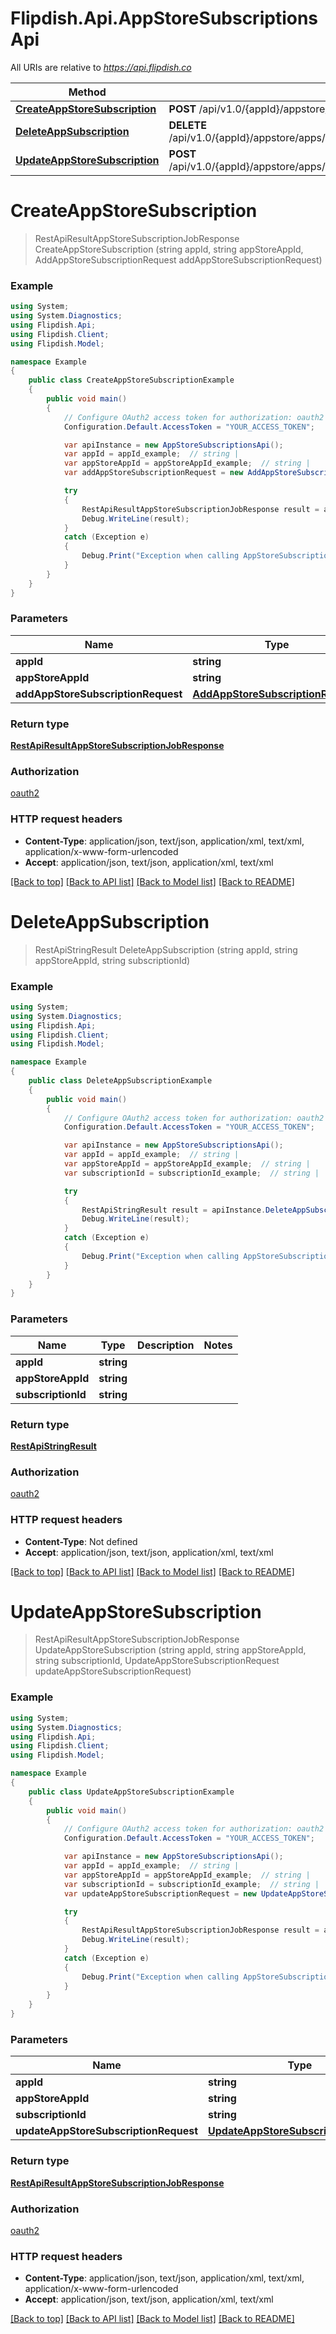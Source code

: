 # Flipdish.Api.AppStoreSubscriptionsApi

All URIs are relative to *https://api.flipdish.co*

Method | HTTP request | Description
------------- | ------------- | -------------
[**CreateAppStoreSubscription**](AppStoreSubscriptionsApi.md#createappstoresubscription) | **POST** /api/v1.0/{appId}/appstore/apps/{appStoreAppId}/subscriptions | 
[**DeleteAppSubscription**](AppStoreSubscriptionsApi.md#deleteappsubscription) | **DELETE** /api/v1.0/{appId}/appstore/apps/{appStoreAppId}/subscriptions/{subscriptionId} | 
[**UpdateAppStoreSubscription**](AppStoreSubscriptionsApi.md#updateappstoresubscription) | **POST** /api/v1.0/{appId}/appstore/apps/{appStoreAppId}/subscriptions/{subscriptionId} | 


<a name="createappstoresubscription"></a>
# **CreateAppStoreSubscription**
> RestApiResultAppStoreSubscriptionJobResponse CreateAppStoreSubscription (string appId, string appStoreAppId, AddAppStoreSubscriptionRequest addAppStoreSubscriptionRequest)



### Example
```csharp
using System;
using System.Diagnostics;
using Flipdish.Api;
using Flipdish.Client;
using Flipdish.Model;

namespace Example
{
    public class CreateAppStoreSubscriptionExample
    {
        public void main()
        {
            // Configure OAuth2 access token for authorization: oauth2
            Configuration.Default.AccessToken = "YOUR_ACCESS_TOKEN";

            var apiInstance = new AppStoreSubscriptionsApi();
            var appId = appId_example;  // string | 
            var appStoreAppId = appStoreAppId_example;  // string | 
            var addAppStoreSubscriptionRequest = new AddAppStoreSubscriptionRequest(); // AddAppStoreSubscriptionRequest | 

            try
            {
                RestApiResultAppStoreSubscriptionJobResponse result = apiInstance.CreateAppStoreSubscription(appId, appStoreAppId, addAppStoreSubscriptionRequest);
                Debug.WriteLine(result);
            }
            catch (Exception e)
            {
                Debug.Print("Exception when calling AppStoreSubscriptionsApi.CreateAppStoreSubscription: " + e.Message );
            }
        }
    }
}
```

### Parameters

Name | Type | Description  | Notes
------------- | ------------- | ------------- | -------------
 **appId** | **string**|  | 
 **appStoreAppId** | **string**|  | 
 **addAppStoreSubscriptionRequest** | [**AddAppStoreSubscriptionRequest**](AddAppStoreSubscriptionRequest.md)|  | 

### Return type

[**RestApiResultAppStoreSubscriptionJobResponse**](RestApiResultAppStoreSubscriptionJobResponse.md)

### Authorization

[oauth2](../README.md#oauth2)

### HTTP request headers

 - **Content-Type**: application/json, text/json, application/xml, text/xml, application/x-www-form-urlencoded
 - **Accept**: application/json, text/json, application/xml, text/xml

[[Back to top]](#) [[Back to API list]](../README.md#documentation-for-api-endpoints) [[Back to Model list]](../README.md#documentation-for-models) [[Back to README]](../README.md)

<a name="deleteappsubscription"></a>
# **DeleteAppSubscription**
> RestApiStringResult DeleteAppSubscription (string appId, string appStoreAppId, string subscriptionId)



### Example
```csharp
using System;
using System.Diagnostics;
using Flipdish.Api;
using Flipdish.Client;
using Flipdish.Model;

namespace Example
{
    public class DeleteAppSubscriptionExample
    {
        public void main()
        {
            // Configure OAuth2 access token for authorization: oauth2
            Configuration.Default.AccessToken = "YOUR_ACCESS_TOKEN";

            var apiInstance = new AppStoreSubscriptionsApi();
            var appId = appId_example;  // string | 
            var appStoreAppId = appStoreAppId_example;  // string | 
            var subscriptionId = subscriptionId_example;  // string | 

            try
            {
                RestApiStringResult result = apiInstance.DeleteAppSubscription(appId, appStoreAppId, subscriptionId);
                Debug.WriteLine(result);
            }
            catch (Exception e)
            {
                Debug.Print("Exception when calling AppStoreSubscriptionsApi.DeleteAppSubscription: " + e.Message );
            }
        }
    }
}
```

### Parameters

Name | Type | Description  | Notes
------------- | ------------- | ------------- | -------------
 **appId** | **string**|  | 
 **appStoreAppId** | **string**|  | 
 **subscriptionId** | **string**|  | 

### Return type

[**RestApiStringResult**](RestApiStringResult.md)

### Authorization

[oauth2](../README.md#oauth2)

### HTTP request headers

 - **Content-Type**: Not defined
 - **Accept**: application/json, text/json, application/xml, text/xml

[[Back to top]](#) [[Back to API list]](../README.md#documentation-for-api-endpoints) [[Back to Model list]](../README.md#documentation-for-models) [[Back to README]](../README.md)

<a name="updateappstoresubscription"></a>
# **UpdateAppStoreSubscription**
> RestApiResultAppStoreSubscriptionJobResponse UpdateAppStoreSubscription (string appId, string appStoreAppId, string subscriptionId, UpdateAppStoreSubscriptionRequest updateAppStoreSubscriptionRequest)



### Example
```csharp
using System;
using System.Diagnostics;
using Flipdish.Api;
using Flipdish.Client;
using Flipdish.Model;

namespace Example
{
    public class UpdateAppStoreSubscriptionExample
    {
        public void main()
        {
            // Configure OAuth2 access token for authorization: oauth2
            Configuration.Default.AccessToken = "YOUR_ACCESS_TOKEN";

            var apiInstance = new AppStoreSubscriptionsApi();
            var appId = appId_example;  // string | 
            var appStoreAppId = appStoreAppId_example;  // string | 
            var subscriptionId = subscriptionId_example;  // string | 
            var updateAppStoreSubscriptionRequest = new UpdateAppStoreSubscriptionRequest(); // UpdateAppStoreSubscriptionRequest | 

            try
            {
                RestApiResultAppStoreSubscriptionJobResponse result = apiInstance.UpdateAppStoreSubscription(appId, appStoreAppId, subscriptionId, updateAppStoreSubscriptionRequest);
                Debug.WriteLine(result);
            }
            catch (Exception e)
            {
                Debug.Print("Exception when calling AppStoreSubscriptionsApi.UpdateAppStoreSubscription: " + e.Message );
            }
        }
    }
}
```

### Parameters

Name | Type | Description  | Notes
------------- | ------------- | ------------- | -------------
 **appId** | **string**|  | 
 **appStoreAppId** | **string**|  | 
 **subscriptionId** | **string**|  | 
 **updateAppStoreSubscriptionRequest** | [**UpdateAppStoreSubscriptionRequest**](UpdateAppStoreSubscriptionRequest.md)|  | 

### Return type

[**RestApiResultAppStoreSubscriptionJobResponse**](RestApiResultAppStoreSubscriptionJobResponse.md)

### Authorization

[oauth2](../README.md#oauth2)

### HTTP request headers

 - **Content-Type**: application/json, text/json, application/xml, text/xml, application/x-www-form-urlencoded
 - **Accept**: application/json, text/json, application/xml, text/xml

[[Back to top]](#) [[Back to API list]](../README.md#documentation-for-api-endpoints) [[Back to Model list]](../README.md#documentation-for-models) [[Back to README]](../README.md)

